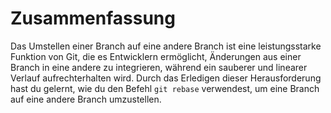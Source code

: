 # Zusammenfassung

Das Umstellen einer Branch auf eine andere Branch ist eine leistungsstarke Funktion von Git, die es Entwicklern ermöglicht, Änderungen aus einer Branch in eine andere zu integrieren, während ein sauberer und linearer Verlauf aufrechterhalten wird. Durch das Erledigen dieser Herausforderung hast du gelernt, wie du den Befehl `git rebase` verwendest, um eine Branch auf eine andere Branch umzustellen.
